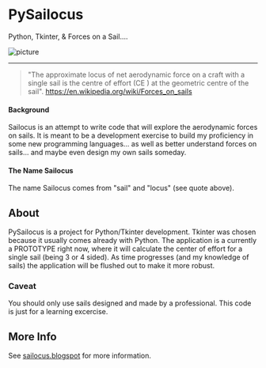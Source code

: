 PySailocus
==================

Python, Tkinter, & Forces on a Sail....

![picture](https://raw.githubusercontent.com/sailocus/PySailocus/master/src/pysailocus/resources/images/PySailocus.png)   

---
> "The approximate locus of net aerodynamic force on a craft with a single sail is the centre of effort (CE ) at the geometric centre of the sail".
>     https://en.wikipedia.org/wiki/Forces_on_sails



#### Background
Sailocus is an attempt to write code that will explore the aerodynamic forces on sails.  It is meant to be a development exercise to build my proficiency in some new programming languages... as well as better understand forces on sails... and maybe even design my own sails someday.

#### The Name Sailocus
The name Sailocus comes from "sail" and "locus" (see quote above).


## About
PySailocus is a project for Python/Tkinter development.  Tkinter was chosen because it usually comes already with Python.  The application is a currently a PROTOTYPE right now, where it will calculate the center of effort for a single sail (being 3 or 4 sided).  As time progresses (and my knowledge of sails) the application will be flushed out to make it more robust.  

### Caveat
You should only use sails designed and made by a professional.  This code is just for a learning excercise.  

## More Info
See [sailocus.blogspot](https://saillocus.blogspot.com) for more information.


